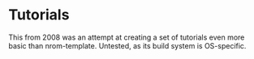 # Tutorials

This from 2008 was an attempt at creating a set of tutorials even
more basic than nrom-template.  Untested, as its build system is
OS-specific.